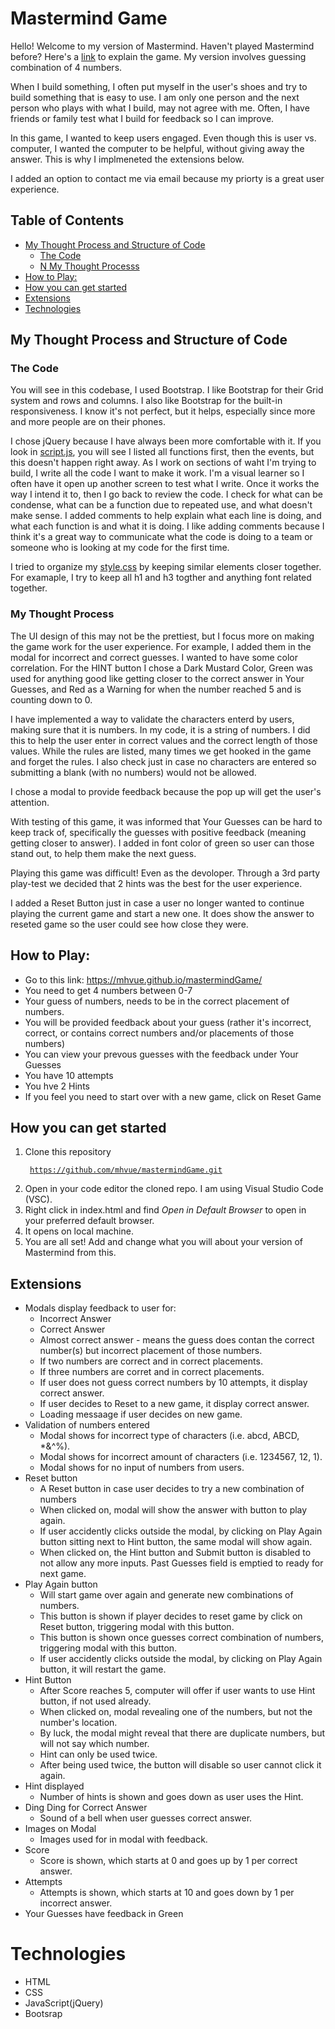 # Mastermind Game
Hello! Welcome to my version of Mastermind. Haven't played Mastermind before? Here's a [link](https://en.wikipedia.org/wiki/Mastermind_(board_game)) to explain the game. My version involves guessing combination of 4 numbers. 

When I build something, I often put myself in the user's shoes and try to build something that is easy to use. I am only one person and the next person who plays with what I build, may not agree with me. Often, I have friends or family test what I build for feedback so I can improve.

In this game, I wanted to keep users engaged. Even though this is user vs. computer, I wanted the computer to be helpful, without giving away the answer. This is why I implmeneted the extensions below. 

I added an option to contact me via email because my priorty is a great user experience. 

## Table of Contents
* [My Thought Process and Structure of Code](#My-Thought-Process-and-Structure-of-Code)
    * [The Code](#the-code)
    * [N My Thought Processs](#my-thought-process)
* [How to Play: ](#how-to-play)
* [How you can get started](#How-you-can-get-started)
* [Extensions ](#Extensions)
* [Technologies](#technologies)




## My Thought Process and Structure of Code 
### The Code 
You will see in this codebase, I used Bootstrap. I like Bootstrap for their Grid system and rows and columns. I also like Bootstrap for the built-in responsiveness. I know it's not perfect, but it helps, especially since more and more people are on their phones. 

I chose jQuery because I have always been more comfortable with it. If you look in [script.js](https://github.com/mhvue/mastermindGame/blob/main/scripts/script.js), you will see I listed all functions first, then the events, but this doesn't happen right away. As I work on sections of waht I'm trying to build, I write all the code I want to make it work. I'm a visual learner so I often have it open up another screen to test what I write. Once it works the way I intend it to, then I go back to review the code. I check for what can be condense, what can be a function due to repeated use, and what doesn't make sense. I added comments to help explain what each line is doing, and what each function is and what it is doing. I like adding comments because I think it's a great way to communicate what the code is doing to a team or someone who is looking at my code for the first time. 
 

I tried to organize my [style.css](https://github.com/mhvue/mastermindGame/blob/main/styles/style.css) by keeping similar elements closer together. For examaple, I try to keep all h1 and h3 togther and anything font related together.  

### My Thought Process
The UI design of this may not be the prettiest, but I focus more on making the game work for the user experience. For example, I added them in the modal for incorrect and correct guesses. I wanted to have some color correlation. For the HINT button I chose a Dark Mustard Color, Green was used for anything good like getting closer to the correct answer in Your Guesses, and Red as a Warning for when the number reached 5 and is counting down to 0.

I have implemented a way to validate the characters enterd by users, making sure that it is numbers. In my code, it is a string of numbers. I did this to help the user enter in correct values and the correct length of those values. While the rules are listed, many times we get hooked in the game and forget the rules. I also check just in case no characters are  entered so submitting a blank (with no numbers) would not be allowed.

I chose a modal to provide feedback because the pop up will get the user's attention. 

With testing of this game, it was informed that Your Guesses can be hard to keep track of, specifically the guesses with positive feedback (meaning getting closer to answer). I added in font color of green so user can those stand out, to help them make the next guess. 

Playing this game was difficult! Even as the devoloper. Through a 3rd party play-test we decided that 2 hints was the best for the user experience.

I added a Reset Button just in case a user no longer wanted to continue playing the current game and start a new one. It does show the answer to reseted game so the user could see how close they were. 


## How to Play: 
* Go to this link: https://mhvue.github.io/mastermindGame/ 
* You need to get 4 numbers between 0-7
* Your guess of numbers, needs to be in the correct placement of numbers. 
* You will be provided feedback about your guess (rather it's incorrect, correct, or contains correct numbers and/or placements of those numbers)
* You can view your prevous guesses with the feedback under Your Guesses 
* You have 10 attempts 
* You hve 2 Hints 
* If you feel you need to start over with a new game, click on Reset Game

## How you can get started
1. Clone this repository 
<code><pre> https://github.com/mhvue/mastermindGame.git </code></pre>
2. Open in your code editor the cloned repo. I am using Visual Studio Code (VSC).
3. Right click in index.html and find _Open in Default Browser_ to open in your preferred default browser.
4. It opens on local machine.
5. You are all set! Add and change what you will about your version of Mastermind from this.  


## Extensions 
* Modals display feedback to user for:
    * Incorrect Answer 
    * Correct Answer
    * Almost correct answer - means the guess does contan the correct number(s) but incorrect placement of those numbers. 
    * If two numbers are correct and in correct placements.
    * If three numbers are corret and in correct placements.
    * If user does not guess correct numbers by 10 attempts, it display correct answer.
    * If user decides to Reset to a new game, it display correct answer.
    * Loading messaage if user decides on new game.
* Validation of numbers entered
    * Modal shows for incorrect type of characters (i.e. abcd, ABCD, *&^%).
    * Modal shows for incorrect amount of characters (i.e. 1234567, 12, 1).
    * Modal shows for no input of numbers from users.
* Reset button
    * A Reset button in case user decides to try a new combination of numbers 
    * When clicked on, modal will show the answer with button to play again. 
    * If user accidently clicks outside the modal, by clicking on Play Again button sitting next to Hint button, the same modal will show again.
    * When clicked on, the Hint button and Submit button is disabled to not allow any more inputs.  Past Guesses field is emptied to ready for next game. 
* Play Again button
    * Will start game over again and generate new combinations of numbers.
    * This button is shown if player decides to reset game by click on Reset button, triggering modal with this button.
    * This button is shown once guesses correct combination of numbers, triggering modal with this button. 
    * If user accidently clicks outside the modal, by clicking on Play Again button, it will restart the game.
* Hint Button 
    * After Score reaches 5, computer will offer if user wants to use Hint button, if not used already.
    * When clicked on, modal revealing one of the numbers, but not the number's location. 
    * By luck, the modal might reveal that there are duplicate numbers, but will not say which number.
    * Hint can only be used twice. 
    * After being used twice, the button will disable so user cannot click it again. 
* Hint displayed 
    * Number of hints is shown and goes down as user uses the Hint.
* Ding Ding for Correct Answer 
    * Sound of a bell when user guesses correct answer. 
* Images on Modal 
    * Images used for in modal with feedback.
* Score
    * Score is shown, which starts at 0 and goes up by 1 per correct answer. 
* Attempts
    * Attempts is shown, which starts at 10 and goes down by 1 per incorrect answer.
* Your Guesses have feedback in Green

# Technologies 
* HTML
* CSS 
* JavaScript(jQuery)
* Bootsrap
